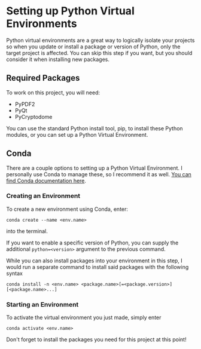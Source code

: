# Setting up Python Virtual Environments

Python virtual environments are a great way to logically isolate your projects so when you update or install a package or version of Python, only the target project is affected.  You can skip this step if you want, but you should consider it when installing new packages.

## Required Packages

To work on this project, you will need:

- PyPDF2
- PyQt
- PyCryptodome

You can use the standard Python install tool, pip, to install these Python modules, or you can set up a Python Virtual Environment.

## Conda

There are a couple options to setting up a Python Virtual Environment.  I personally use Conda to manage these, so I recommend it as well.  [You can find Conda documentation here](https://conda.io/projects/conda/en/latest/user-guide/tasks/manage-environments.html#activating-an-environment).

### Creating an Environment

To create a new environment using Conda, enter:

```conda create --name <env.name>```

into the terminal.

If you want to enable a specific version of Python, you can supply the additional ``python=<version>`` argument to the previous command.

While you can also install packages into your environment in this step, I would run a separate command to install said packages with the following syntax

```conda install -n <env.name> <package.name>[=<package.version>] [<package.name>...]```

### Starting an Environment

To activate the virtual environment you just made, simply enter

```conda activate <env.name>```

Don't forget to install the packages you need for this project at this point!
